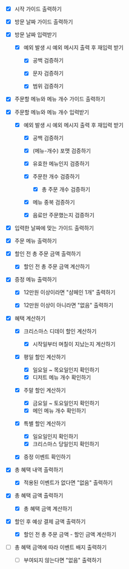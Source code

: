 - [x] 시작 가이드 출력하기


- [x] 방문 날짜 가이드 출력하기
- [x] 방문 날짜 입력받기
  - [x] 예외 발생 시 예외 메시지 출력 후 재입력 받기
    - [x] 공백 검증하기
    - [X] 문자 검증하기
    - [x] 범위 검증하기


- [x] 주문할 메뉴와 메뉴 개수 가이드 출력하기
- [x] 주문할 메뉴와 메뉴 개수 입력받기
  - [x] 예외 발생 시 예외 메시지 출력 후 재입력 받기
    - [x] 공백 검증하기
    - [x] (메뉴-개수) 포맷 검증하기
    - [x] 유효한 메뉴인지 검증하기
    - [x] 주문한 개수 검증하기
      - [x] 총 주문 개수 검증하기
    - [x] 메뉴 중복 검증하기
    - [x] 음료만 주문했는지 검증하기


- [x] 입력한 날짜에 맞는 가이드 출력하기


- [x] 주문 메뉴 출력하기


- [x] 할인 전 총 주문 금액 출력하기
    - [x] 할인 전 총 주문 금액 계산하기


- [x] 증정 메뉴 출력하기
  - [x] 12만원 이상이라면 "샴페인 1개" 출력하기
  - [x] 12만원 이상이 아니라면 "없음" 출력하기


- [x] 혜택 계산하기
  - [x] 크리스마스 디데이 할인 계산하기
    - [x] 시작일부터 며칠이 지났는지 계산하기 
  - [x] 평일 할인 계산하기
    - [x] 일요일 ~ 목요일인지 확인하기
    - [x] 디저트 메뉴 개수 확인하기
  - [x] 주말 할인 계산하기
    - [x] 금요일 ~ 토요일인지 확인하기
    - [x] 메인 메뉴 개수 확인하기
  - [x] 특별 할인 계산하기
    - [x] 일요일인지 확인하기
    - [x] 크리스마스 당일인지 확인하기
  - [x] 증정 이벤트 확인하기


- [x] 총 혜택 내역 출력하기
  - [x] 적용된 이벤트가 없다면 "없음" 출력하기


- [x] 총 혜택 금액 출력하기
  - [x] 총 혜택 금액 계산하기


- [x] 할인 후 예상 결제 금액 출력하기
  - [x] 할인 전 총 주문 금액 - 할인 금액 계산하기


- [ ] 총 혜택 금액에 따라 이벤트 배지 출력하기
  - [ ] 부여되지 않는다면 "없음" 출력하기
